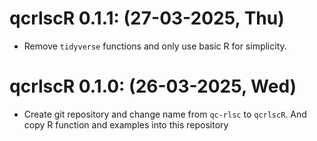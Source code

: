 
# qcrlscR 0.1.1: (27-03-2025, Thu)

- Remove `tidyverse` functions and only use basic R for simplicity.

# qcrlscR 0.1.0: (26-03-2025, Wed)

- Create git repository and change name from `qc-rlsc` to `qcrlscR`. And
  copy R function and examples into this repository
